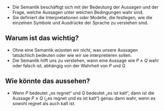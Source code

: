 - Die Semantik beschäftigt sich mit der Bedeutung der Aussagen und der Frage, welche Aussagen unter welchen Bedingungen wahr sind.
- Sie definiert die Interpretationen oder Modelle, die festlegen, wie die einzelnen Symbole und Ausdrücke der Sprache zu verstehen sind.
## Warum ist das wichtig?
- Ohne eine Semantik wüssten wir nicht, was unsere Aussagen tatsächlich bedeuten oder wie wir sie interpretieren sollen.
- Die Semantik hilft uns zu verstehen, wann eine Aussage wie $P\land Q$ wahr oder falsch ist, abhängig von der Wahrheit von $P$ und $Q$
## Wie könnte das aussehen?
- Wenn $P$ bedeutet „es regnet“ und $Q$ bedeutet „es ist kalt“, dann ist die Aussage $P\land Q$ („es regnet und es ist kalt“) genau dann wahr, wenn es sowohl regnet als auch kalt ist.